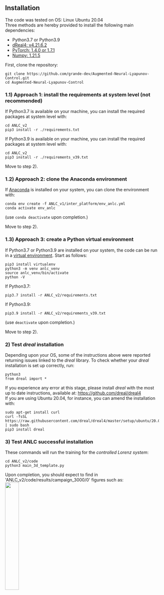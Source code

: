 ## Installation

The code was tested on OS: Linux Ubuntu 20.04  
Three methods are hereby provided to install the following main dependencies:

- Python3.7 or Python3.9
- [dReal4: v4.21.6.2](https://github.com/dreal/dreal4)
- [PyTorch: 1.4.0 or 1.7.1](https://pytorch.org/get-started/locally/)
- [Numpy: 1.21.5](https://pytorch.org/get-started/locally/)
  
First, clone the repository:
```
git clone https://github.com/grande-dev/Augmented-Neural-Lyapunov-Control.git
cd Augmented-Neural-Lyapunov-Control
```

  
### 1.1) Approach 1: install the requirements at system level (not recommended)
If Python3.7 is available on your machine, you can install the required packages at system level with:
```  
cd ANLC_v2
pip3 install -r ./requirements.txt  
```

If Python3.9 is available on your machine, you can install the required packages at system level with:
```  
cd ANLC_v2
pip3 install -r ./requirements_v39.txt  
```
Move to step 2).


### 1.2) Approach 2: clone the Anaconda environment
If [Anaconda](https://docs.anaconda.com/free/anaconda/install/) is installed on your system, you can clone the environment with: 

```
conda env create -f ANLC_v1/inter_platform/env_anlc.yml
conda activate env_anlc
```

(use `conda deactivate` upon completion.)

Move to step 2).



### 1.3) Approach 3: create a Python virtual environment
  
If Python3.7 or Python3.9 are installed on your system, the code can be run in a [virtual environment](https://docs.python.org/3/library/venv.html). Start as follows:
```
pip3 install virtualenv
python3 -m venv anlc_venv
source anlc_venv/bin/activate
python -V
```

If Python3.7:
```
pip3.7 install -r ANLC_v2/requirements.txt  
```

If Python3.9:
```
pip3.9 install -r ANLC_v2/requirements_v39.txt  
```

(use `deactivate` upon completion.)

Move to step 2).


### 2) Test *dreal* installation
Depending upon your OS, some of the instructions above were reported returning issues linked to the *dreal* library. To check whether your *dreal* installation is set up correctly, run:

```
python3
from dreal import *
```

If you experience any error at this stage, please install *dreal* with the most up to date instructions, available at: 
https://github.com/dreal/dreal4  
If you are using Ubuntu 20.04, for instance, you can amend the installation with:
```
sudo apt-get install curl
curl -fsSL https://raw.githubusercontent.com/dreal/dreal4/master/setup/ubuntu/20.04/install.sh | sudo bash
pip3 install dreal
```

### 3) Test ANLC successful installation
These commands will run the training for the *controlled Lorenz system*:
```
cd ANLC_v2/code
python3 main_3d_template.py  
```
Upon completion, you should expect to find in 'ANLC_v2/code/results/campaign_3000/0' figures such as:   
<img src="https://github.com/grande-dev/Augmented-Neural-Lyapunov-Control/blob/master/ANLC_v2/documentation/images/Lyapunov_function_example.png" width=30% height=30%>
